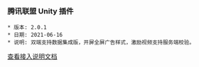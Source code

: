 ### 腾讯联盟 Unity 插件

```
* 版本: 2.0.1
* 日期: 2021-06-16
* 说明: 双端支持数据集成版，开屏全屏广告样式，激励视频支持服务端校验。
```

[查看接入说明文档](https://developers.adnet.qq.com/doc/unity/unity_doc)
